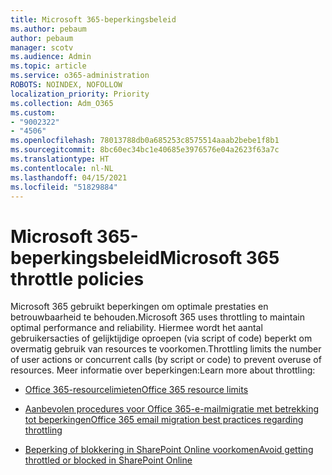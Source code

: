 ```yaml
---
title: Microsoft 365-beperkingsbeleid
ms.author: pebaum
author: pebaum
manager: scotv
ms.audience: Admin
ms.topic: article
ms.service: o365-administration
ROBOTS: NOINDEX, NOFOLLOW
localization_priority: Priority
ms.collection: Adm_O365
ms.custom:
- "9002322"
- "4506"
ms.openlocfilehash: 78013788db0a685253c8575514aaab2bebe1f8b1
ms.sourcegitcommit: 8bc60ec34bc1e40685e3976576e04a2623f63a7c
ms.translationtype: HT
ms.contentlocale: nl-NL
ms.lasthandoff: 04/15/2021
ms.locfileid: "51829884"
---
```

# <a name="microsoft-365-throttle-policies"></a><span data-ttu-id="89e75-102">Microsoft 365-beperkingsbeleid</span><span class="sxs-lookup"><span data-stu-id="89e75-102">Microsoft 365 throttle policies</span></span>

<span data-ttu-id="89e75-103">Microsoft 365 gebruikt beperkingen om optimale prestaties en betrouwbaarheid te behouden.</span><span class="sxs-lookup"><span data-stu-id="89e75-103">Microsoft 365 uses throttling to maintain optimal performance and reliability.</span></span> <span data-ttu-id="89e75-104">Hiermee wordt het aantal gebruikersacties of gelijktijdige oproepen (via script of code) beperkt om overmatig gebruik van resources te voorkomen.</span><span class="sxs-lookup"><span data-stu-id="89e75-104">Throttling limits the number of user actions or concurrent calls (by script or code) to prevent overuse of resources.</span></span> <span data-ttu-id="89e75-105">Meer informatie over beperkingen:</span><span class="sxs-lookup"><span data-stu-id="89e75-105">Learn more about throttling:</span></span>

- [<span data-ttu-id="89e75-106">Office 365-resourcelimieten</span><span class="sxs-lookup"><span data-stu-id="89e75-106">Office 365 resource limits</span></span>](https://docs.microsoft.com/office365/Enterprise/office-365-resource-limits)

- [<span data-ttu-id="89e75-107">Aanbevolen procedures voor Office 365-e-mailmigratie met betrekking tot beperkingen</span><span class="sxs-lookup"><span data-stu-id="89e75-107">Office 365 email migration best practices regarding throttling</span></span>](https://docs.microsoft.com/exchange/mailbox-migration/office-365-migration-best-practices#office-365-throttling)

- [<span data-ttu-id="89e75-108">Beperking of blokkering in SharePoint Online voorkomen</span><span class="sxs-lookup"><span data-stu-id="89e75-108">Avoid getting throttled or blocked in SharePoint Online</span></span>](https://docs.microsoft.com/sharepoint/dev/general-development/how-to-avoid-getting-throttled-or-blocked-in-sharepoint-online)
